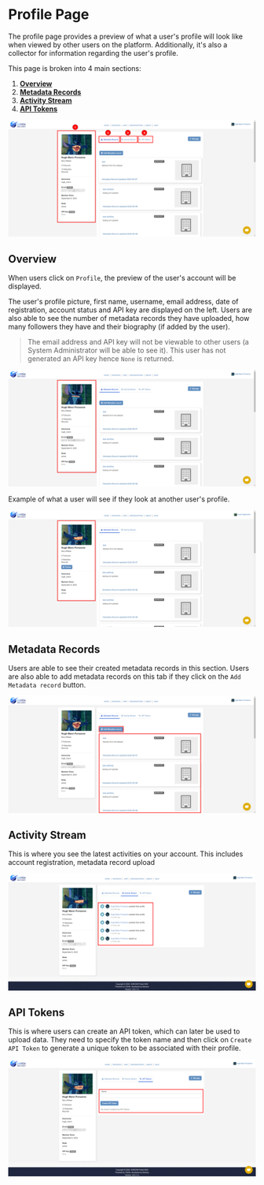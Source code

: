 # Profile Page

The profile page provides a preview of what a user's profile will look like when viewed by other users on the platform. Additionally, it's also a collector for information regarding the user's profile.

This page is broken into 4 main sections:

1. **[Overview](#overview)**
2. **[Metadata Records](#metadata-records)**
3. **[Activity Stream](#activity-stream)**
4. **[API Tokens](#api-tokens)**

![profile tabs](./img/profile-tabs-1.png)

## Overview

When users click on `Profile`, the preview of the user's account will be displayed.

The user's profile picture, first name, username, email address, date of registration, account status and API key are displayed on the left. Users are also able to see the number of metadata records they have uploaded, how many followers they have and their biography (if added by the user).

> The email address and API key will not be viewable to other users (a System Administrator will be able to see it). This user has not generated an API key hence `None` is returned.

![profile overview 1](./img/profile-overview-1.png)

Example of what a user will see if they look at another user's profile.

![profile overview 2](./img/profile-overview-2.png)

## Metadata Records

Users are able to see their created metadata records in this section. Users are also able to add metadata records on this tab if they click on the `Add Metadata record` button.

![profile metadata records 1](./img/profile-metadata-records-1.png)

## Activity Stream

This is where you see the latest activities on your account. This includes account registration, metadata record upload

![profile activity stream 1](./img/profile-activity-stream-1.png)

## API Tokens

This is where users can create an API token, which can later be used to upload data. They need to specify the token name and then click on `Create API Token` to generate a unique token to be associated with their profile.

![profile api](./img/profile-api-1.png)
